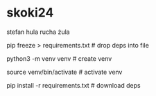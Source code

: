 # skoki24

stefan hula rucha żula


pip freeze > requirements.txt # drop deps into file

python3 -m venv venv # create venv

source venv/bin/activate # activate venv

pip install -r requirements.txt # download deps 
